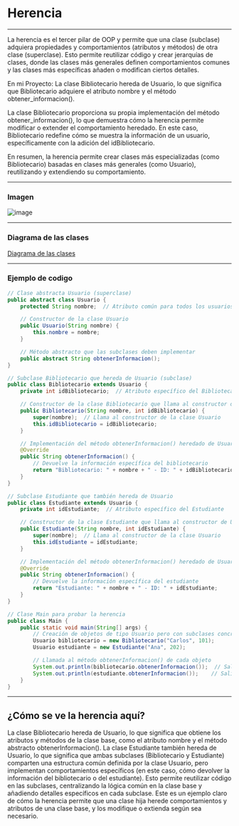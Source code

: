 # Herencia 
____________________________________________________________________________________________

La herencia es el tercer pilar de OOP y permite que una clase (subclase) adquiera propiedades y comportamientos (atributos y métodos) de otra clase (superclase). Esto permite reutilizar código y crear jerarquías de clases, donde las clases más generales definen comportamientos comunes y las clases más específicas añaden o modifican ciertos detalles.

En mi Proyecto:
La clase Bibliotecario hereda de Usuario, lo que significa que Bibliotecario adquiere el atributo nombre y el método obtener_informacion().

La clase Bibliotecario proporciona su propia implementación del método obtener_informacion(), lo que demuestra cómo la herencia permite modificar o extender el comportamiento heredado. En este caso, Bibliotecario redefine cómo se muestra la información de un usuario, específicamente con la adición del idBibliotecario.

En resumen, la herencia permite crear clases más especializadas (como Bibliotecario) basadas en clases más generales (como Usuario), reutilizando y extendiendo su comportamiento.
____________________________________________________________________________________________
### Imagen 
![image](https://github.com/user-attachments/assets/c048b735-65fd-41fa-8803-651f016e84cd)

____________________________________________________________________________________________
### Diagrama de las clases
[Diagrama de las clases](https://docs.google.com/presentation/d/1hRUJWvK62TNMjvtD5F0mrpfBQo8xms379FoKEji9zoo/edit#slide=id.p)  
____________________________________________________________________________________________
### Ejemplo de codigo
```java
// Clase abstracta Usuario (superclase)
public abstract class Usuario {
    protected String nombre;  // Atributo común para todos los usuarios

    // Constructor de la clase Usuario
    public Usuario(String nombre) {
        this.nombre = nombre;
    }

    // Método abstracto que las subclases deben implementar
    public abstract String obtenerInformacion();
}

// Subclase Bibliotecario que hereda de Usuario (subclase)
public class Bibliotecario extends Usuario {
    private int idBibliotecario;  // Atributo específico del Bibliotecario

    // Constructor de la clase Bibliotecario que llama al constructor de Usuario
    public Bibliotecario(String nombre, int idBibliotecario) {
        super(nombre);  // Llama al constructor de la clase Usuario
        this.idBibliotecario = idBibliotecario;
    }

    // Implementación del método obtenerInformacion() heredado de Usuario
    @Override
    public String obtenerInformacion() {
        // Devuelve la información específica del bibliotecario
        return "Bibliotecario: " + nombre + " - ID: " + idBibliotecario;
    }
}

// Subclase Estudiante que también hereda de Usuario
public class Estudiante extends Usuario {
    private int idEstudiante;  // Atributo específico del Estudiante

    // Constructor de la clase Estudiante que llama al constructor de Usuario
    public Estudiante(String nombre, int idEstudiante) {
        super(nombre);  // Llama al constructor de la clase Usuario
        this.idEstudiante = idEstudiante;
    }

    // Implementación del método obtenerInformacion() heredado de Usuario
    @Override
    public String obtenerInformacion() {
        // Devuelve la información específica del estudiante
        return "Estudiante: " + nombre + " - ID: " + idEstudiante;
    }
}

// Clase Main para probar la herencia
public class Main {
    public static void main(String[] args) {
        // Creación de objetos de tipo Usuario pero con subclases concretas
        Usuario bibliotecario = new Bibliotecario("Carlos", 101);
        Usuario estudiante = new Estudiante("Ana", 202);

        // Llamada al método obtenerInformacion() de cada objeto
        System.out.println(bibliotecario.obtenerInformacion());  // Salida: Bibliotecario: Carlos - ID: 101
        System.out.println(estudiante.obtenerInformacion());    // Salida: Estudiante: Ana - ID: 202
    }
}
```
____________________________________________________________________________________________
## ¿Cómo se ve la herencia aquí?
La clase Bibliotecario hereda de Usuario, lo que significa que obtiene los atributos y métodos de la clase base, como el atributo nombre y el método abstracto obtenerInformacion().
La clase Estudiante también hereda de Usuario, lo que significa que ambas subclases (Bibliotecario y Estudiante) comparten una estructura común definida por la clase Usuario, pero implementan comportamientos específicos (en este caso, cómo devolver la información del bibliotecario o del estudiante).
Esto permite reutilizar código en las subclases, centralizando la lógica común en la clase base y añadiendo detalles específicos en cada subclase.
Este es un ejemplo claro de cómo la herencia permite que una clase hija herede comportamientos y atributos de una clase base, y los modifique o extienda según sea necesario.
